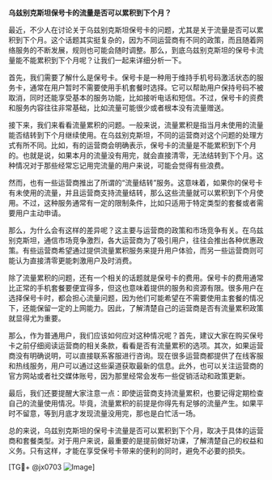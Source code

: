 **乌兹别克斯坦保号卡的流量是否可以累积到下个月？**

最近，不少人在讨论关于乌兹别克斯坦保号卡的问题，尤其是关于流量是否可以累积到下个月。这个话题其实挺复杂的，因为不同运营商有不同的政策，而且随着网络服务的不断发展，规则也可能会随时调整。那么，到底乌兹别克斯坦的保号卡流量能不能累积到下个月呢？让我们一起来详细分析一下。

首先，我们需要了解什么是保号卡。保号卡是一种用于维持手机号码激活状态的服务卡，通常在用户暂时不需要使用手机套餐时选择。它可以帮助用户保持号码不被取消，同时还能享受基本的服务功能，比如接听电话和短信。不过，保号卡的资费和服务内容往往非常基础，比如流量可能很少或者根本没有流量赠送。

接下来，我们来看看流量累积的问题。一般来说，流量累积是指当月未使用的流量能否结转到下个月继续使用。在乌兹别克斯坦，不同的运营商对这个问题的处理方式有所不同。比如，有的运营商会明确表示，保号卡的流量是不能累积到下个月的。也就是说，如果本月的流量没有用完，就会直接清零，无法结转到下个月。这种情况对于那些经常忘记用完流量的用户来说，可能会觉得有些浪费。

然而，也有一些运营商推出了所谓的“流量结转”服务。这意味着，如果你的保号卡有未使用的流量，并且运营商支持流量结转，那么这些流量就可以累积到下个月使用。不过，这种服务通常有一定的限制条件，比如只适用于特定类型的套餐或者需要用户主动申请。

那么，为什么会有这样的差异呢？这主要与运营商的政策和市场竞争有关。在乌兹别克斯坦，通信市场竞争激烈，各大运营商为了吸引用户，往往会推出各种优惠政策。有些运营商希望通过提供流量累积服务来提升用户体验，而另一些运营商则可能认为直接清零更能刺激用户及时消费。

除了流量累积的问题，还有一个相关的话题就是保号卡的费用。保号卡的费用通常比正常的手机套餐要便宜得多，但这也意味着提供的服务和资源有限。很多用户在选择保号卡时，都会担心流量问题，因为他们可能希望在不需要使用主套餐的情况下，还能保留一定的上网能力。因此，了解清楚自己的运营商是否有流量累积政策就显得尤为重要。

那么，作为普通用户，我们应该如何应对这种情况呢？首先，建议大家在购买保号卡之前仔细阅读运营商的相关条款，看看是否有流量累积的选项。其次，如果运营商没有明确说明，可以直接联系客服进行咨询。现在很多运营商都提供了在线客服和热线服务，用户可以通过这些渠道获取最新的信息。此外，也可以关注运营商的官方网站或者社交媒体账号，因为那里经常会发布一些促销活动和政策更新。

最后，我们还要提醒大家注意一点：即使运营商支持流量累积，也要记得定期检查自己的流量使用情况。毕竟，流量累积的前提是你得先有足够的流量产生。如果平时不留意，等到月底才发现流量没用完，那也是白忙活一场。

总的来说，乌兹别克斯坦的保号卡流量是否可以累积到下个月，取决于具体的运营商和套餐类型。对于用户来说，最重要的是提前做好功课，了解清楚自己的权益和义务。只有这样，才能在享受保号卡带来的便利的同时，避免不必要的损失。

[TG💪+ @jx0703 ![Image](https://github.com/user-attachments/assets/dbca1d08-cadb-493c-b0ec-ad6f7a83f270)]